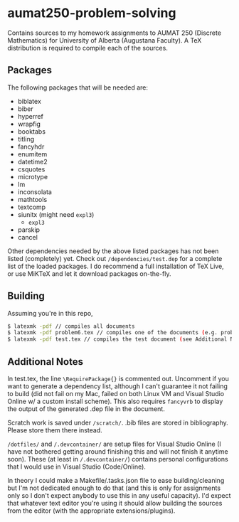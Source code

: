 # aumat250-problem-solving
Contains sources to my homework assignments to AUMAT 250 (Discrete Mathematics) for University of Alberta (Augustana Faculty). A TeX distribution is required to compile each of the sources.

## Packages
The following packages that will be needed are:
- biblatex
- biber
- hyperref
- wrapfig
- booktabs
- titling
- fancyhdr
- enumitem
- datetime2
- csquotes
- microtype
- lm
- inconsolata
- mathtools
- textcomp
- siunitx (might need `expl3`)
  - `expl3`
- parskip
- cancel

Other dependencies needed by the above listed packages has not been listed (completely) yet. Check out `/dependencies/test.dep` for a complete list of the loaded packages. I do recommend a full installation of TeX Live, or use MiKTeX and let it download packages on-the-fly. 

## Building
Assuming you're in this repo,
```bash
$ latexmk -pdf // compiles all documents
$ latexmk -pdf problem6.tex // compiles one of the documents (e.g. problem6.tex)
$ latexmk -pdf test.tex // compiles the test document (see Additional Notes.)
```

## Additional Notes
In test.tex, the line `\RequirePackage{}` is commented out. Uncomment if you want to generate a dependency list, although I can't guarantee it not failing to build (did not fail on my Mac, failed on both Linux VM and Visual Studio Online w/ a custom install scheme). This also requires `fancyvrb` to display the output of the generated .dep file in the document.

Scratch work is saved under `/scratch/`. .bib files are stored in bibliography. Please store them there instead.

`/dotfiles/` and `/.devcontainer/` are setup files for Visual Studio Online (I have not bothered getting around finishing this and will not finish it anytime soon). These (at least in `/.devcontainer/`) contains personal configurations that I would use in Visual Studio (Code/Online).

In theory I could make a Makefile/.tasks.json file to ease building/cleaning but I'm not dedicated enough to do that (and this is only for assignments only so I don't expect anybody to use this in any useful capacity). I'd expect that whatever text editor you're using it should allow building the sources from the editor (with the appropriate extensions/plugins). 
